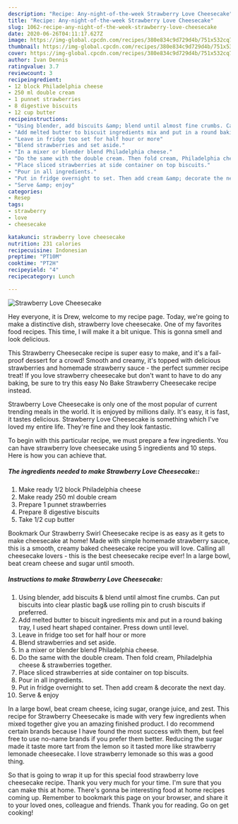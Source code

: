 ```yaml
---
description: "Recipe: Any-night-of-the-week Strawberry Love Cheesecake"
title: "Recipe: Any-night-of-the-week Strawberry Love Cheesecake"
slug: 1062-recipe-any-night-of-the-week-strawberry-love-cheesecake
date: 2020-06-26T04:11:17.627Z
image: https://img-global.cpcdn.com/recipes/380e834c9d729d4b/751x532cq70/strawberry-love-cheesecake-recipe-main-photo.jpg
thumbnail: https://img-global.cpcdn.com/recipes/380e834c9d729d4b/751x532cq70/strawberry-love-cheesecake-recipe-main-photo.jpg
cover: https://img-global.cpcdn.com/recipes/380e834c9d729d4b/751x532cq70/strawberry-love-cheesecake-recipe-main-photo.jpg
author: Ivan Dennis
ratingvalue: 3.7
reviewcount: 3
recipeingredient:
- 12 block Philadelphia cheese
- 250 ml double cream
- 1 punnet strawberries
- 8 digestive biscuits
- 12 cup butter
recipeinstructions:
- "Using blender, add biscuits &amp; blend until almost fine crumbs. Can put biscuits into clear plastic bag&amp; use rolling pin to crush biscuits if preferred."
- "Add melted butter to biscuit ingredients mix and put in a round baking tray, I used heart shaped container. Press down until level."
- "Leave in fridge too set for half hour or more"
- "Blend strawberries and set aside."
- "In a mixer or blender blend Philadelphia cheese."
- "Do the same with the double cream. Then fold cream, Philadelphia cheese &amp; strawberries together."
- "Place sliced strawberries at side container on top biscuits."
- "Pour in all ingredients."
- "Put in fridge overnight to set. Then add cream &amp; decorate the next day."
- "Serve &amp; enjoy"
categories:
- Resep
tags:
- strawberry
- love
- cheesecake

katakunci: strawberry love cheesecake
nutrition: 231 calories
recipecuisine: Indonesian
preptime: "PT10M"
cooktime: "PT2H"
recipeyield: "4"
recipecategory: Lunch

---
```



![Strawberry Love Cheesecake](https://img-global.cpcdn.com/recipes/380e834c9d729d4b/751x532cq70/strawberry-love-cheesecake-recipe-main-photo.jpg)

Hey everyone, it is Drew, welcome to my recipe page. Today, we're going to make a distinctive dish, strawberry love cheesecake. One of my favorites food recipes. This time, I will make it a bit unique. This is gonna smell and look delicious.

This Strawberry Cheesecake recipe is super easy to make, and it&#39;s a fail-proof dessert for a crowd! Smooth and creamy, it&#39;s topped with delicious strawberries and homemade strawberry sauce - the perfect summer recipe treat! If you love strawberry cheesecake but don&#39;t want to have to do any baking, be sure to try this easy No Bake Strawberry Cheesecake recipe instead.

Strawberry Love Cheesecake is only one of the most popular of current trending meals in the world. It is enjoyed by millions daily. It's easy, it is fast, it tastes delicious. Strawberry Love Cheesecake is something which I've loved my entire life. They're fine and they look fantastic.


To begin with this particular recipe, we must prepare a few ingredients. You can have strawberry love cheesecake using 5 ingredients and 10 steps. Here is how you can achieve that.

##### The ingredients needed to make Strawberry Love Cheesecake::

1. Make ready 1/2 block Philadelphia cheese
1. Make ready 250 ml double cream
1. Prepare 1 punnet strawberries
1. Prepare 8 digestive biscuits
1. Take 1/2 cup butter


Bookmark Our Strawberry Swirl Cheesecake recipe is as easy as it gets to make cheesecake at home! Made with simple homemade strawberry sauce, this is a smooth, creamy baked cheesecake recipe you will love. Calling all cheesecake lovers - this is the best cheesecake recipe ever! In a large bowl, beat cream cheese and sugar until smooth. 

##### Instructions to make Strawberry Love Cheesecake:

1. Using blender, add biscuits &amp; blend until almost fine crumbs. Can put biscuits into clear plastic bag&amp; use rolling pin to crush biscuits if preferred.
1. Add melted butter to biscuit ingredients mix and put in a round baking tray, I used heart shaped container. Press down until level.
1. Leave in fridge too set for half hour or more
1. Blend strawberries and set aside.
1. In a mixer or blender blend Philadelphia cheese.
1. Do the same with the double cream. Then fold cream, Philadelphia cheese &amp; strawberries together.
1. Place sliced strawberries at side container on top biscuits.
1. Pour in all ingredients.
1. Put in fridge overnight to set. Then add cream &amp; decorate the next day.
1. Serve &amp; enjoy


In a large bowl, beat cream cheese, icing sugar, orange juice, and zest. This recipe for Strawberry Cheesecake is made with very few ingredients when mixed together give you an amazing finished product. I do recommend certain brands because I have found the most success with them, but feel free to use no-name brands if you prefer them better. Reducing the sugar made it taste more tart from the lemon so it tasted more like strawberry lemonade cheesecake. I love strawberry lemonade so this was a good thing. 

So that is going to wrap it up for this special food strawberry love cheesecake recipe. Thank you very much for your time. I'm sure that you can make this at home. There's gonna be interesting food at home recipes coming up. Remember to bookmark this page on your browser, and share it to your loved ones, colleague and friends. Thank you for reading. Go on get cooking!
